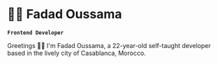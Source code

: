 # 👨‍💻 Fadad Oussama


**`Frontend Developer`**

Greetings 👋🏻 I'm Fadad Oussama, a 22-year-old self-taught developer based in the lively city of Casablanca, Morocco.
